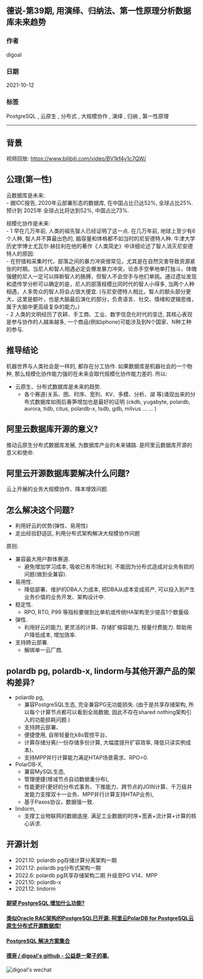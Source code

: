 ## 德说-第39期, 用演绎、归纳法、第一性原理分析数据库未来趋势   
  
### 作者  
digoal  
  
### 日期  
2021-10-12   
  
### 标签  
PostgreSQL , 云原生 , 分布式 , 大规模协作 , 演绎 , 归纳 , 第一性原理     
  
----  
  
## 背景  
视频回放: https://www.bilibili.com/video/BV1kf4y1c7QW/         
  
## 公理(第一性)   
云数据库是未来:   
    - 据IDC报告, 2020年云部署形态的数据库, 在中国占比已达52%, 全球占比25%. 预计到 2025年 全球占比将达到52%, 中国占比73%.   
  
规模化协作是未来:   
    - 1 早在几万年前, 人类的祖先智人已经证明了这一点. 在几万年前, 地球上至少有6个人种, 智人并不算最出色的, 脑容量和体格都不如当时的尼安德特人种. 牛津大学历史学博士尤瓦尔·赫拉利在他的著作《人类简史》中详细论述了智人消灭尼安德特人的原因:   
        - 在狩猎和采集时代，部落之间的暴力冲突很常见，尤其是在自然灾害导致资源紧张的时期。当尼人和智人相遇必定会爆发暴力冲突，论赤手空拳地单打独斗，体魄强健的尼人一定可以摔断智人的胳膊，但智人不会空手与他们单挑。通过遗址发现和遗传学分析可以确定的是，尼人的部落规模比同时代的智人小得多, 当两个人种相遇，人多势众的智人将会占很大便宜. (与尼安德特人相比，智人的额头部分更大，这里是额叶，也是大脑最后演化的部分，负责语言、社交、情绪和逻辑思维，属于大脑中更高级复杂的能力。)  
    - 2 人类的文明经历了农耕、手工商、工业、数字信息化时代的变迁, 其核心表现是参与协作的人越来越多, 一个商品(例如iphone)可能涉及到N个国家、N种工种的参与.   
  
## 推导结论  
机器世界与人类社会是一样的, 都存在分工协作. 如果数据库是机器社会的一个物种, 那么规模化协作能力强的在未来会取代规模化协作能力差的. 所以:   
- 云原生、分布式数据库是未来的趋势.   
    - 各个赛道(关系、图、时序、宽列、KV、多模、分析、湖 等)涌现出来的分布式数据库如雨后春笋增加也是最好的证明 (ckdb, yugabyte, polardb, aurora, tidb, citus, polardb-x, tsdb, gdb, milvus ... ... )  
  
## 阿里云数据库开源的意义?    
推动云原生分布式数据库发展, 为数据库产业的未来铺路. 是阿里云数据库开源的意义和使命.   
  
## 阿里云开源数据库要解决什么问题?   
云上开展的业务大规模协作、降本增效问题.   
  
## 怎么解决这个问题?   
- 利用好云的优势(弹性、易用性)   
- 走出经验舒适区, 利用分布式架构解决大规模协作问题   
  
原则:    
- 兼容最大用户群体赛道.   
    - 避免增加学习成本, 吸收已有市场红利. 不能因为分布式造成对业务有损的问题(做到全兼容).    
- 易用性.   
    - 降低部署、维护的DBA人力成本, 把DBA从成本变成资产, 可以投入到产生业务价值的业务开发、架构设计中.    
- 稳定性.   
    - RPO, RTO, P99 等指标要做到比单机或传统HA架构至少提高1个数量级.   
- 弹性.   
    - 利用好云的能力, 更灵活的计算、存储扩缩容能力, 按量付费能力. 帮助用户降低成本, 增加效率.   
- 支持跨云部署.   
    - 解绑单一云厂商.   
  
## polardb pg, polardb-x, lindorm与其他开源产品的架构差异?   
- polardb pg,   
    - 兼容PostgreSQL生态, 完全兼容PG无功能损失. (由于是共享存储架构, 所以每个计算节点都可以看到全局数据, 因此不存在shared nothing架构引入的功能损耗问题.)   
    - 支持跨云部署、  
    - 便捷使用, 自带轻量化k8s管控平台、  
    - 计算存储分离(一份存储多份计算, 大幅度提升扩容效率, 降低只读实例成本)、  
    - 支持MPP并行计算能力满足HTAP场景需求、RPO=0.   
- PolarDB-X,   
    - 兼容MySQL生态,   
    - 管理便捷(增减节点自动数据重分布),   
    - 性能更好(更好的分布式事务、下推能力、跨节点的JOIN计算、千万级并发能力支撑双十一业务、MPP并行计算支持HTAP业务),   
    - 基于Paxos协议，数据强一致.   
- lindorm,   
    - 支撑工业物联网的数据底座. 满足工业数据的时序+宽表+流计算+计算的核心诉求.   
  
## 开源计划  
- 2021.10: polardb pg存储计算分离架构一期  
- 2021.12: polardb pg分布式架构一期  
- 2022.6: polardb pg共享存储架构二期 升级至PG V14、MPP  
- 2021.10: polardb-x  
- 2021.12: lindorm  
  
    
  
#### [期望 PostgreSQL 增加什么功能?](https://github.com/digoal/blog/issues/76 "269ac3d1c492e938c0191101c7238216")
  
  
#### [类似Oracle RAC架构的PostgreSQL已开源: 阿里云PolarDB for PostgreSQL云原生分布式开源数据库!](https://github.com/alibaba/PolarDB-for-PostgreSQL "57258f76c37864c6e6d23383d05714ea")
  
  
#### [PostgreSQL 解决方案集合](https://yq.aliyun.com/topic/118 "40cff096e9ed7122c512b35d8561d9c8")
  
  
#### [德哥 / digoal's github - 公益是一辈子的事.](https://github.com/digoal/blog/blob/master/README.md "22709685feb7cab07d30f30387f0a9ae")
  
  
![digoal's wechat](../pic/digoal_weixin.jpg "f7ad92eeba24523fd47a6e1a0e691b59")
  
